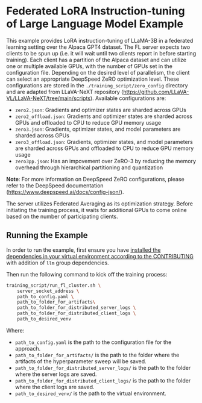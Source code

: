 # Federated LoRA Instruction-tuning of Large Language Model Example
This example provides LoRA instruction-tuning of LLaMA-3B in a federated learning setting over the Alpaca GPT4 dataset.
The FL server expects two clients to be spun up (i.e. it will wait until two clients report in before starting training).
Each client has a partition of the Alpaca dataset and can utilize one or multiple available GPUs, with the number of GPUs
set in the configuration file. Depending on the desired level of parallelism, the client can select an appropriate DeepSpeed
ZeRO optimization level. These configurations are stored in the `./training_script/zero_config` directory and are adapted
from LLaVA-NeXT repository (https://github.com/LLaVA-VL/LLaVA-NeXT/tree/main/scripts). Available configurations are:

- `zero2.json`: Gradients and optimizer states are sharded across GPUs
- `zero2_offload.json`: Gradients and optimizer states are sharded across GPUs and offloaded to CPU to reduce GPU memory usage
- `zero3.json`: Gradients, optimizer states, and model parameters are sharded across GPUs
- `zero3_offload.json`: Gradients, optimizer states, and model parameters are sharded across GPUs and offloaded to CPU to reduce
GPU memory usage
- `zero3pp.json`: Has an impovement over ZeRO-3 by reducing the memory overhead through hierarchical partitioning and quantization

**Note**: For more information on DeepSpeed ZeRO configurations, please refer to the DeepSpeed documentation
(https://www.deepspeed.ai/docs/config-json/).

The server utilizes Federated Averaging as its optimization strategy. Before initiating the training process, it waits for additional
GPUs to come online based on the number of participating clients.

## Running the Example
In order to run the example, first ensure you have [installed the dependencies in your virtual environment according to the CONTRIBUTING](/CONTRIBUTING.MD#development-requirements) with addition of `llm` group dependencies.

Then run the following command to kick off the training process:

```bash
training_script/run_fl_cluster.sh \
    server_socket_address \
    path_to_config.yaml \
    path_to_folder_for_artifacts\
    path_to_folder_for_distributed_server_logs \
    path_to_folder_for_distributed_client_logs \
    path_to_desired_venv
```

Where:
- `path_to_config.yaml` is the path to the configuration file for the approach.
- `path_to_folder_for_artifacts/` is the path to the folder where the artifacts of the hyperparameter sweep will be saved.
- `path_to_folder_for_distributed_server_logs/` is the path to the folder where the server logs are saved.
- `path_to_folder_for_distributed_client_logs/` is the path to the folder where the client logs are saved.
- `path_to_desired_venv/` is the path to the virtual environment.
